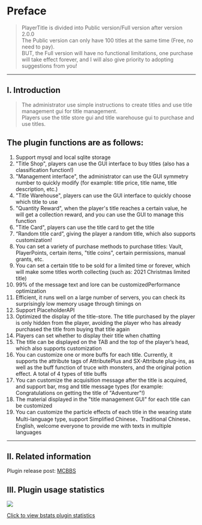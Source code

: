 
# Preface
>PlayerTitle is divided into Public version/Full version after version 2.0.0  
The Public version can only have 100 titles at the same time (Free, no need to pay).  
BUT, the Full version will have no functional limitations, one purchase will take effect forever, and I will also give priority to adopting suggestions from you!



------------
## I. Introduction
>The administrator use simple instructions to create titles and use title management gui for title management.  
Players use the title store gui and title warehouse gui to purchase and use titles.

The plugin functions are as follows:
------------
1. Support mysql and local sqlite storage
2. "Title Shop", players can use the GUI interface to buy titles (also has a classification function!)
3. "Management interface", the administrator can use the GUI symmetry number to quickly modify (for example: title price, title name, title description, etc.)
4. "Title Warehouse", players can use the GUI interface to quickly choose which title to use
5. "Quantity Reward", when the player's title reaches a certain value, he will get a collection reward, and you can use the GUI to manage this function
6. "Title Card", players can use the title card to get the title
7. “Random title card”, giving the player a random title, which also supports customization!
8. You can set a variety of purchase methods to purchase titles: Vault, PlayerPoints, certain items, "title coins", certain permissions, manual grants, etc.
9. You can set a certain title to be sold for a limited time or forever, which will make some titles worth collecting (such as: 2021 Christmas limited title)
10. 99% of the message text and lore can be customizedPerformance optimization
11. Efficient, it runs well on a large number of servers, you can check its surprisingly low memory usage through timings on
12. Support PlaceholderAPI
13. Optimized the display of the title-store. The title purchased by the player is only hidden from the player, avoiding the player who has already purchased the title from buying that title again
14. Players can set whether to display their title when chatting
15. The title can be displayed on the TAB and the top of the player’s head, which also supports customization
16. You can customize one or more buffs for each title. Currently, it supports the attribute tags of AttributePlus and SX-Attribute plug-ins, as well as the buff function of truce with monsters, and the original potion effect. A total of 4 types of title buffs
17. You can customize the acquisition message after the title is acquired, and support bar, msg and title message types (for example: Congratulations on getting the title of "Adventurer"!)
18. The material displayed in the "title management GUI" for each title can be customized
19. You can customize the particle effects of each title in the wearing state
Multi-language type, support Simplified Chinese、Traditional Chinese、English, welcome everyone to provide me with texts in multiple languages
------------

## II. Related information
Plugin release post: [MCBBS](https://www.mcbbs.net/thread-1004671-1-1.html "Click to enter")  

## III. Plugin usage statistics
![](https://bstats.org/signatures/bukkit/PlayerTitle.svg)

[Click to view bstats plugin statistics](https://bstats.org/plugin/bukkit/PlayerTitle/6913 "Click to view bstats plugin statistics")